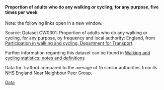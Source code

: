 #### Proportion of adults who do any walking or cycling, for any purpose, five times per week

Note: the following links open in a new window.

Source: Dataset CW0301: Proportion of adults who do any walking or cycling, for any purpose, by frequency and local authority: England, from <a href="https://www.gov.uk/government/statistical-data-sets/walking-and-cycling-statistics-cw" target="_blank">Participation in walking and cycling. Department for Transport</a>.

Further information regarding this dataset can be found in <a href="https://www.gov.uk/government/publications/walking-and-cycling-statistics-notes-and-definitions/walking-and-cycling-statistics-notes-and-definitions" target="_blank">Walking and cycling statistics: notes and definitions</a>

Data for Trafford compared to the average of 15 similar authorities from its NHS England Near Neighbour Peer Group.

<a href="https://www.trafforddatalab.io/trafford_themes/data/health/adults_walking_or_cycling.csv" aria-label="Download the data" class="downloadButton" target="_blank" download>Data <span class="fas fa-download"></span></a>
